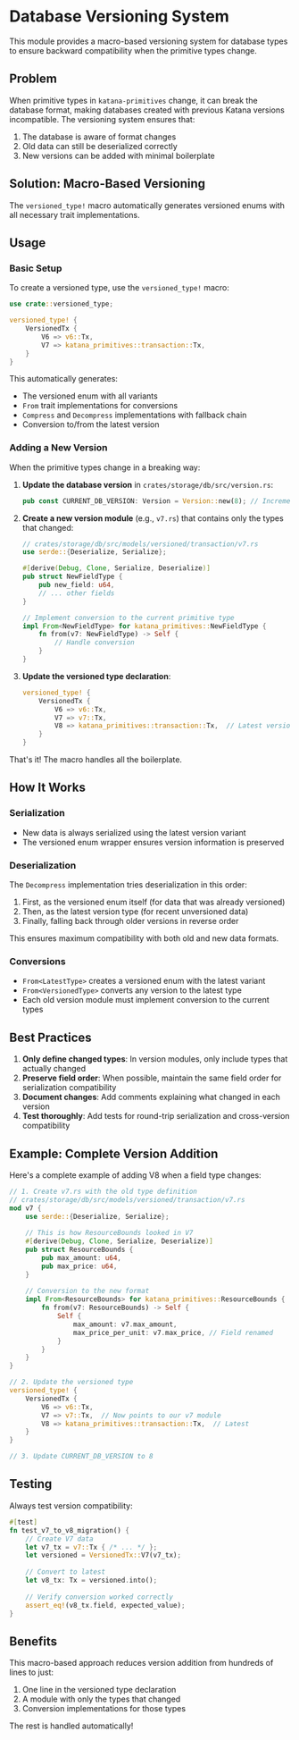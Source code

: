 # Database Versioning System

This module provides a macro-based versioning system for database types to ensure backward compatibility when the primitive types change.

## Problem

When primitive types in `katana-primitives` change, it can break the database format, making databases created with previous Katana versions incompatible. The versioning system ensures that:

1. The database is aware of format changes
2. Old data can still be deserialized correctly
3. New versions can be added with minimal boilerplate

## Solution: Macro-Based Versioning

The `versioned_type!` macro automatically generates versioned enums with all necessary trait implementations.

## Usage

### Basic Setup

To create a versioned type, use the `versioned_type!` macro:

```rust
use crate::versioned_type;

versioned_type! {
    VersionedTx {
        V6 => v6::Tx,
        V7 => katana_primitives::transaction::Tx,
    }
}
```

This automatically generates:
- The versioned enum with all variants
- `From` trait implementations for conversions
- `Compress` and `Decompress` implementations with fallback chain
- Conversion to/from the latest version

### Adding a New Version

When the primitive types change in a breaking way:

1. **Update the database version** in `crates/storage/db/src/version.rs`:
   ```rust
   pub const CURRENT_DB_VERSION: Version = Version::new(8); // Increment version
   ```

2. **Create a new version module** (e.g., `v7.rs`) that contains only the types that changed:
   ```rust
   // crates/storage/db/src/models/versioned/transaction/v7.rs
   use serde::{Deserialize, Serialize};
   
   #[derive(Debug, Clone, Serialize, Deserialize)]
   pub struct NewFieldType {
       pub new_field: u64,
       // ... other fields
   }
   
   // Implement conversion to the current primitive type
   impl From<NewFieldType> for katana_primitives::NewFieldType {
       fn from(v7: NewFieldType) -> Self {
           // Handle conversion
       }
   }
   ```

3. **Update the versioned type declaration**:
   ```rust
   versioned_type! {
       VersionedTx {
           V6 => v6::Tx,
           V7 => v7::Tx,
           V8 => katana_primitives::transaction::Tx,  // Latest version
       }
   }
   ```

That's it! The macro handles all the boilerplate.

## How It Works

### Serialization
- New data is always serialized using the latest version variant
- The versioned enum wrapper ensures version information is preserved

### Deserialization
The `Decompress` implementation tries deserialization in this order:
1. First, as the versioned enum itself (for data that was already versioned)
2. Then, as the latest version type (for recent unversioned data)
3. Finally, falling back through older versions in reverse order

This ensures maximum compatibility with both old and new data formats.

### Conversions
- `From<LatestType>` creates a versioned enum with the latest variant
- `From<VersionedType>` converts any version to the latest type
- Each old version module must implement conversion to the current types

## Best Practices

1. **Only define changed types**: In version modules, only include types that actually changed
2. **Preserve field order**: When possible, maintain the same field order for serialization compatibility
3. **Document changes**: Add comments explaining what changed in each version
4. **Test thoroughly**: Add tests for round-trip serialization and cross-version compatibility

## Example: Complete Version Addition

Here's a complete example of adding V8 when a field type changes:

```rust
// 1. Create v7.rs with the old type definition
// crates/storage/db/src/models/versioned/transaction/v7.rs
mod v7 {
    use serde::{Deserialize, Serialize};
    
    // This is how ResourceBounds looked in V7
    #[derive(Debug, Clone, Serialize, Deserialize)]
    pub struct ResourceBounds {
        pub max_amount: u64,
        pub max_price: u64,
    }
    
    // Conversion to the new format
    impl From<ResourceBounds> for katana_primitives::ResourceBounds {
        fn from(v7: ResourceBounds) -> Self {
            Self {
                max_amount: v7.max_amount,
                max_price_per_unit: v7.max_price, // Field renamed
            }
        }
    }
}

// 2. Update the versioned type
versioned_type! {
    VersionedTx {
        V6 => v6::Tx,
        V7 => v7::Tx,  // Now points to our v7 module
        V8 => katana_primitives::transaction::Tx,  // Latest
    }
}

// 3. Update CURRENT_DB_VERSION to 8
```

## Testing

Always test version compatibility:

```rust
#[test]
fn test_v7_to_v8_migration() {
    // Create V7 data
    let v7_tx = v7::Tx { /* ... */ };
    let versioned = VersionedTx::V7(v7_tx);
    
    // Convert to latest
    let v8_tx: Tx = versioned.into();
    
    // Verify conversion worked correctly
    assert_eq!(v8_tx.field, expected_value);
}
```

## Benefits

This macro-based approach reduces version addition from hundreds of lines to just:
1. One line in the versioned type declaration
2. A module with only the types that changed
3. Conversion implementations for those types

The rest is handled automatically!
